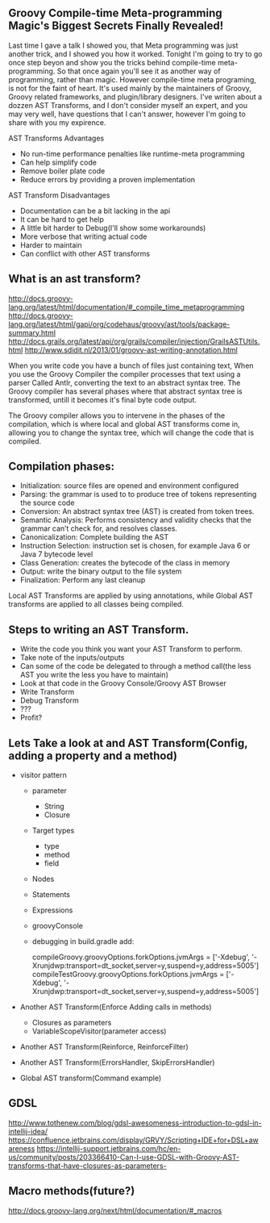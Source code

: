 Groovy Compile-time Meta-programming Magic's Biggest Secrets Finally Revealed!
----

Last time I gave a talk I showed you, that Meta programming was just another trick, and I showed you how it worked. Tonight I'm going to try to go once step beyon and show you the tricks behind compile-time meta-programming. So that once again you'll see it as another way of programming, rather than magic. However compile-time meta programing, is not for the faint of heart. It's used mainly by the maintainers of Groovy, Groovy related frameworks, and plugin/library designers. I've writen about a dozzen AST Transforms, and I don't consider myself an expert, and you may very well, have questions that I can't answer, however I'm going to share with you my expirence.

AST Transforms Advantages
* No run-time performance penalties like runtime-meta programming
* Can help simplify code
* Remove boiler plate code
* Reduce errors by providing a proven implementation
    
AST Transform Disadvantages
* Documentation can be a bit lacking in the api
* It can be hard to get help
* A little bit harder to Debug(I'll show some workarounds)
* More verbose that writing actual code
* Harder to maintain
* Can conflict with other AST transforms

What is an ast transform?
----

http://docs.groovy-lang.org/latest/html/documentation/#_compile_time_metaprogramming
http://docs.groovy-lang.org/latest/html/gapi/org/codehaus/groovy/ast/tools/package-summary.html
http://docs.grails.org/latest/api/org/grails/compiler/injection/GrailsASTUtils.html
http://www.sdidit.nl/2013/01/groovy-ast-writing-annotation.html


When you write code you have a bunch of files just containing text, When you use the Groovy Compiler the compiler processes that text using a parser Called Antlr, converting the text to an abstract syntax tree. The Groovy compiler has several phases where that abstract syntax tree is transformed, untill it becomes it's final byte code output.

The Groovy compiler allows you to intervene in the phases of the compilation, which is where local and global AST transforms come in, allowing you to change the syntax tree, which will change the code that is compiled.

Compilation phases:
----
* Initialization: source files are opened and environment configured
* Parsing: the grammar is used to to produce tree of tokens representing the source code
* Conversion: An abstract syntax tree (AST) is created from token trees.
* Semantic Analysis: Performs consistency and validity checks that the grammar can’t check for, and resolves classes.
* Canonicalization: Complete building the AST
* Instruction Selection: instruction set is chosen, for example Java 6 or Java 7 bytecode level
* Class Generation: creates the bytecode of the class in memory
* Output: write the binary output to the file system
* Finalization: Perform any last cleanup
    
Local AST Transforms are applied by using annotations, while Global AST transforms are applied to all classes being compiled.

Steps to writing an AST Transform.
 ----
* Write the code you think you want your AST Transform to perform.
* Take note of the inputs/outputs
* Can some of the code be delegated to through a method call(the less AST you write the less you have to maintain)
* Look at that code in the Groovy Console/Groovy AST Browser
* Write Transform
* Debug Transform
* ???
* Profit? 

Lets Take a look at and AST Transform(Config, adding a property and a method)
----

* visitor pattern
    * parameter
        * String
        * Closure
        
    * Target types
        * type
        * method
        * field
        
    * Nodes
    * Statements
    * Expressions
    
    * groovyConsole
    
    * debugging
        in build.gradle add:
        
        compileGroovy.groovyOptions.forkOptions.jvmArgs  = ['-Xdebug', '-Xrunjdwp:transport=dt_socket,server=y,suspend=y,address=5005']
        compileTestGroovy.groovyOptions.forkOptions.jvmArgs = ['-Xdebug', '-Xrunjdwp:transport=dt_socket,server=y,suspend=y,address=5005']

* Another AST Transform(Enforce Adding calls in methods)
    * Closures as parameters
    * VariableScopeVisitor(parameter access)
* Another AST Transform(Reinforce, ReinforceFilter)
* Another AST Transform(ErrorsHandler, SkipErrorsHandler)
* Global AST transform(Command example)

GDSL
----
http://www.tothenew.com/blog/gdsl-awesomeness-introduction-to-gdsl-in-intellij-idea/
https://confluence.jetbrains.com/display/GRVY/Scripting+IDE+for+DSL+awareness 
https://intellij-support.jetbrains.com/hc/en-us/community/posts/203366410-Can-I-use-GDSL-with-Groovy-AST-transforms-that-have-closures-as-parameters-

Macro methods(future?)
----
http://docs.groovy-lang.org/next/html/documentation/#_macros